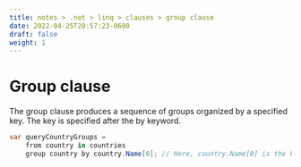 ```yaml
---
title: notes > .net > linq > clauses > group clause
date: 2022-04-25T20:57:23-0600
draft: false
weight: 1
---
```

# Group clause
The group clause produces a sequence of groups organized by a specified key. The key is specified after the by keyword.
```cs
var queryCountryGroups =
    from country in countries
    group country by country.Name[0]; // Here, country.Name[0] is the key.
```

